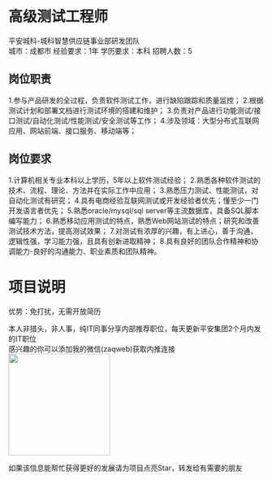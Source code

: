 # 高级测试工程师
平安城科-城科智慧供应链事业部研发团队  
城市：成都市 经验要求：1年 学历要求：本科  招聘人数：5

## 岗位职责
1.参与产品研发的全过程，负责软件测试工作，进行缺陷跟踪和质量监控；
 2.根据测试计划和部署文档进行测试环境的搭建和维护；
 3.负责对产品进行功能测试/接口测试/自动化测试/性能测试/安全测试等工作；
 4.涉及领域：大型分布式互联网应用、网站前端、接口服务、移动端等；

## 岗位要求
1.计算机相关专业本科以上学历，5年以上软件测试经验；
 2.熟悉各种软件测试的技术、流程、理论、方法并在实际工作中应用；
 3.熟悉压力测试、性能测试，对自动化测试有研究；
 4.具有电商经验互联网测试或开发经验者优先；懂至少一门开发语言者优先；
 5.熟悉oracle/mysql/sql server等主流数据库，具备SQL脚本编写能力；
 6.熟悉移动应用测试的特点，熟悉Web网站测试的特点；研究和改善测试技术方法，提高测试效果；
 7.对测试有浓厚的兴趣，有上进心，善于沟通，逻辑性强，学习能力强，且具有创新进取精神；
 8.具有良好的团队合作精神和协调能力-良好的沟通能力、职业素质和团队精神。

# 项目说明

优势：免打扰，无需开放简历

本人非猎头，非人事，纯IT同事分享内部推荐职位，每天更新平安集团2个月内发的IT职位  
感兴趣的你可以添加我的微信(zaqweb)获取内推连接  
<img src="https://github.com/zaqweb/PA-IT-JOBS/blob/master/WechatICode.jpeg"  height="200" width="200">

如果该信息能帮忙获得更好的发展请为项目点亮Star，转发给有需要的朋友




